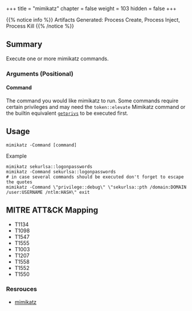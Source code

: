 +++
title = "mimikatz"
chapter = false
weight = 103
hidden = false
+++

{{% notice info %}}
Artifacts Generated: Process Create, Process Inject, Process Kill
{{% /notice %}}

## Summary
Execute one or more mimikatz commands.

### Arguments (Positional)
#### Command
The command you would like mimikatz to run. Some commands require certain privileges and may need the `token::elevate` Mimikatz command or the builtin equivalent [`getprivs`](/agents/apollo/commands/getprivs/) to be executed first.

## Usage
```
mimikatz -Command [command]
```

Example
```
mimikatz sekurlsa::logonpasswords
mimikatz -Command sekurlsa::logonpasswords
# in case several commands should be executed don't forget to escape the quotes
mimikatz -Command \"privilege::debug\" \"sekurlsa::pth /domain:DOMAIN /user:USERNAME /ntlm:HASH\" exit
```


## MITRE ATT&CK Mapping

- T1134
- T1098
- T1547
- T1555
- T1003
- T1207
- T1558
- T1552
- T1550

### Resrouces
- [mimikatz](https://github.com/gentilkiwi/mimikatz)
